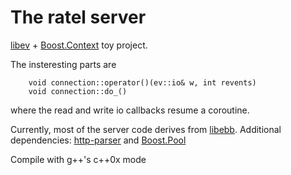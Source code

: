 The ratel server
================

[libev](http://software.schmorp.de/pkg/libev.html) + [Boost.Context](https://github.com/olk/boost.context)
toy project.

The insteresting parts are

        void connection::operator()(ev::io& w, int revents)
        void connection::do_()

where the read and write io callbacks resume a coroutine.

Currently, most of the server code derives from [libebb](https://github.com/ry/libebb).
Additional dependencies: [http-parser](https://github.com/joyent/http-parser) and [Boost.Pool](http://boost.org)

Compile with g++'s c++0x mode
